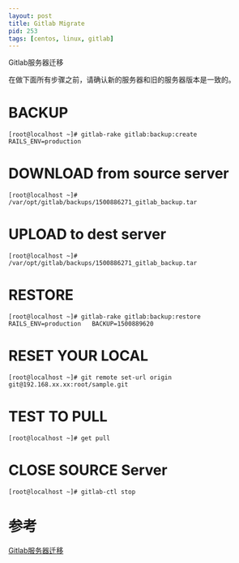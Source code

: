 ```yaml
---
layout: post
title: Gitlab Migrate
pid: 253
tags: [centos, linux, gitlab]
---
```


Gitlab服务器迁移

在做下面所有步骤之前，请确认新的服务器和旧的服务器版本是一致的。

# BACKUP
    [root@localhost ~]# gitlab-rake gitlab:backup:create RAILS_ENV=production

# DOWNLOAD from source server
    [root@localhost ~]# /var/opt/gitlab/backups/1500886271_gitlab_backup.tar

# UPLOAD to dest server
    [root@localhost ~]# /var/opt/gitlab/backups/1500886271_gitlab_backup.tar

# RESTORE
    [root@localhost ~]# gitlab-rake gitlab:backup:restore RAILS_ENV=production   BACKUP=1500889620

# RESET YOUR LOCAL
    [root@localhost ~]# git remote set-url origin git@192.168.xx.xx:root/sample.git

# TEST TO PULL
    [root@localhost ~]# get pull

# CLOSE SOURCE Server
    [root@localhost ~]# gitlab-ctl stop



# 参考
[Gitlab服务器迁移](http://blog.smallmuou.xyz/git/2016/04/22/Gitlab%E6%9C%8D%E5%8A%A1%E5%99%A8%E8%BF%81%E7%A7%BB.html)
